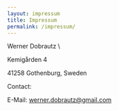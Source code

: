```yaml
---
layout: impressum
title: Impressum
permalink: /impressum/
---
```


<p style="text-align: center;">

Werner Dobrautz  \

Kemigården 4   

41258 Gothenburg, Sweden   

Contact:   

E-Mail: werner.dobrautz@gmail.com  
</p>
